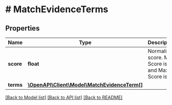 # # MatchEvidenceTerms

## Properties

Name | Type | Description | Notes
------------ | ------------- | ------------- | -------------
**score** | **float** | Normalized score. Min Score is 0 and Max Score is 1. |
**terms** | [**\OpenAPI\Client\Model\MatchEvidenceTerm[]**](MatchEvidenceTerm.md) |  |

[[Back to Model list]](../../README.md#models) [[Back to API list]](../../README.md#endpoints) [[Back to README]](../../README.md)
